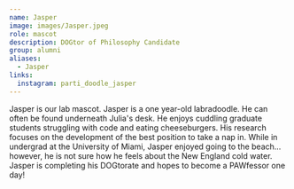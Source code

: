 ```yaml
---
name: Jasper
image: images/Jasper.jpeg
role: mascot
description: DOGtor of Philosophy Candidate
group: alumni
aliases:
  - Jasper
links:
  instagram: parti_doodle_jasper
---
```


Jasper is our lab mascot. Jasper is a one year-old labradoodle. He can often be found underneath Julia's desk. He enjoys cuddling graduate students struggling with code and eating cheeseburgers. His research focuses on the development of the best position to take a nap in. While in undergrad at the University of Miami, Jasper enjoyed going to the beach... however, he is not sure how he feels about the New England cold water. Jasper is completing his DOGtorate and hopes to become a PAWfessor one day! 
